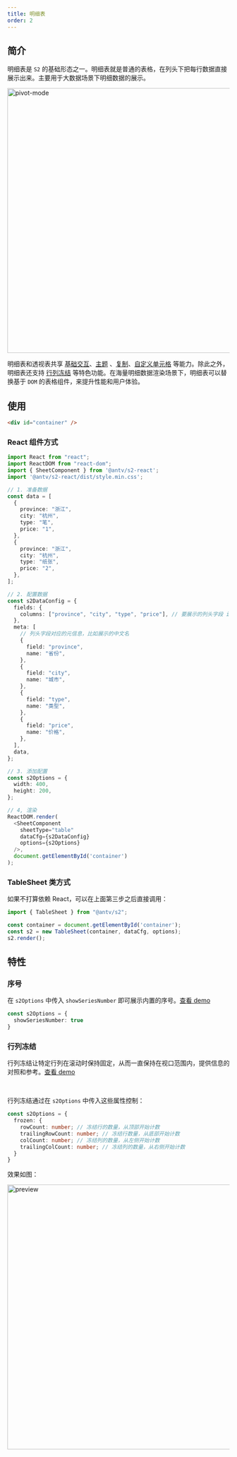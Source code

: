 ```yaml
---
title: 明细表
order: 2
---
```


## 简介

明细表是 `S2` 的基础形态之一。明细表就是普通的表格，在列头下把每行数据直接展示出来。主要用于大数据场景下明细数据的展示。

<img alt="pivot-mode" src="https://gw.alipayobjects.com/mdn/rms_56cbb2/afts/img/A*PmpvRrcBEbMAAAAAAAAAAAAAARQnAQ" width="600" />

明细表和透视表共享 [基础交互](/manual/advanced/interaction/basic)、[主题](/manual/basic/theme) 、[复制](/manual/basic/analysis/export)、[自定义单元格](/manual/advanced/custom/hook) 等能力。除此之外，明细表还支持 [行列冻结](/examples/interaction/basic#froze) 等特色功能。在海量明细数据渲染场景下，明细表可以替换基于 `DOM` 的表格组件，来提升性能和用户体验。

## 使用

```html
<div id="container" />
```

### React 组件方式

```typescript
import React from "react";
import ReactDOM from "react-dom";
import { SheetComponent } from '@antv/s2-react';
import '@antv/s2-react/dist/style.min.css';

// 1. 准备数据
const data = [
  {
    province: "浙江",
    city: "杭州",
    type: "笔",
    price: "1",
  },
  {
    province: "浙江",
    city: "杭州",
    type: "纸张",
    price: "2",
  },
];

// 2. 配置数据
const s2DataConfig = {
  fields: {
    columns: ["province", "city", "type", "price"], // 要展示的列头字段 id 列表
  },
  meta: [
    // 列头字段对应的元信息，比如展示的中文名
    {
      field: "province",
      name: "省份",
    },
    {
      field: "city",
      name: "城市",
    },
    {
      field: "type",
      name: "类型",
    },
    {
      field: "price",
      name: "价格",
    },
  ],
  data,
};

// 3. 添加配置
const s2Options = {
  width: 400,
  height: 200,
};

// 4, 渲染
ReactDOM.render(
  <SheetComponent
    sheetType="table"
    dataCfg={s2DataConfig}
    options={s2Options}
  />,
  document.getElementById('container')
);
```

### TableSheet 类方式

如果不打算依赖 React，可以在上面第三步之后直接调用：

```ts
import { TableSheet } from "@antv/s2";

const container = document.getElementById('container');
const s2 = new TableSheet(container, dataCfg, options);
s2.render();
```

## 特性

### 序号

在 `s2Options` 中传入 `showSeriesNumber` 即可展示内置的序号。[查看 demo](/examples/basic/table#table)

```ts
const s2Options = {
  showSeriesNumber: true
}
```

### 行列冻结

行列冻结让特定行列在滚动时保持固定，从而一直保持在视口范围内，提供信息的对照和参考。[查看 demo](/examples/interaction/basic#frozen)

<Playground path='interaction/basic/demo/frozen.ts' rid='container' height='300'></playground>

<br/>

行列冻结通过在 `s2Options` 中传入这些属性控制：

```ts
const s2Options = {
  frozen: {
    rowCount: number; // 冻结行的数量，从顶部开始计数
    trailingRowCount: number; // 冻结行数量，从底部开始计数
    colCount: number; // 冻结列的数量，从左侧开始计数
    trailingColCount: number; // 冻结列的数量，从右侧开始计数
  }
}
```

效果如图：

<img src="https://gw.alipayobjects.com/mdn/rms_56cbb2/afts/img/A*tZkOSqYWVFQAAAAAAAAAAAAAARQnAQ" width="600" alt="preview" />
